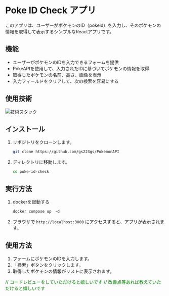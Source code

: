 
# Poke ID Check アプリ

このアプリは、ユーザーがポケモンのID（pokeid）を入力し、そのポケモンの情報を取得して表示するシンプルなReactアプリです。

## 機能

- ユーザーがポケモンのIDを入力できるフォームを提供
- PokeAPIを使用して、入力されたIDに基づいてポケモンの情報を取得
- 取得したポケモンの名前、高さ、画像を表示
- 入力フィールドをクリアして、次の検索を容易にする

## 使用技術

![技術スタック](https://skillicons.dev/icons?i=react,vite,typescript,nodejs,docker)

## インストール

1. リポジトリをクローンします。
   ```bash
   git clone https://github.com/gs223gs/PokemonAPI
   ```
2. ディレクトリに移動します。
   ```bash
   cd poke-id-check
   ```



## 実行方法
1. dockerを起動する
   ```bash
   docker compose up　-d
   ```
2. ブラウザで `http://localhost:3000` にアクセスすると、アプリが表示されます。

## 使用方法

1. フォームにポケモンのIDを入力します。
2. 「検索」ボタンをクリックします。
3. 取得したポケモンの情報がリストに表示されます。



<span style="color: green;">// コードレビューをしていただけると嬉しいです</span>
<span style="color: green;">// 改善点等あれば教えていただけると嬉しいです</span>

